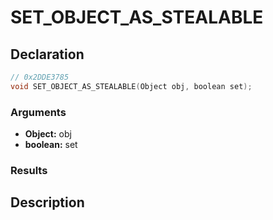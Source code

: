 # SET_OBJECT_AS_STEALABLE

## Declaration
```cpp
// 0x2DDE3785
void SET_OBJECT_AS_STEALABLE(Object obj, boolean set);
```

### Arguments
- **Object:** obj
- **boolean:** set

### Results

## Description
